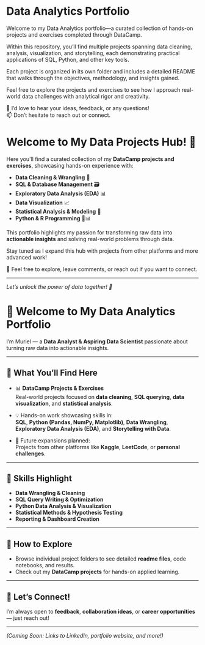 # Data Analytics Portfolio

Welcome to my Data Analytics portfolio—a curated collection of hands-on projects and exercises completed through DataCamp.

Within this repository, you’ll find multiple projects spanning data cleaning, analysis, visualization, and storytelling, each demonstrating practical applications of SQL, Python, and other key tools.

Each project is organized in its own folder and includes a detailed README that walks through the objectives, methodology, and insights gained.

Feel free to explore the projects and exercises to see how I approach real-world data challenges with analytical rigor and creativity.

💬 I’d love to hear your ideas, feedback, or any questions!  
📫 Don’t hesitate to reach out or connect.


# Welcome to My Data Projects Hub! 👋

Here you'll find a curated collection of my **DataCamp projects and exercises**, showcasing hands-on experience with:

- **Data Cleaning & Wrangling** 🧹  
- **SQL & Database Management** 🗃️  
- **Exploratory Data Analysis (EDA)** 📊  
- **Data Visualization** 📈  
- **Statistical Analysis & Modeling** 📐  
- **Python & R Programming** 🐍📊  

This portfolio highlights my passion for transforming raw data into **actionable insights** and solving real-world problems through data.

Stay tuned as I expand this hub with projects from other platforms and more advanced work!

💬 Feel free to explore, leave comments, or reach out if you want to connect.

---

*Let’s unlock the power of data together! 🚀*

# 👋 Welcome to My Data Analytics Portfolio

I’m Muriel — a **Data Analyst & Aspiring Data Scientist** passionate about turning raw data into actionable insights.

---

## 🚀 What You’ll Find Here

- 📊 **DataCamp Projects & Exercises**  
  Real-world projects focused on **data cleaning**, **SQL querying**, **data visualization**, and **statistical analysis**.

- 💡 Hands-on work showcasing skills in:  
  **SQL**, **Python (Pandas, NumPy, Matplotlib)**, **Data Wrangling**, **Exploratory Data Analysis (EDA)**, and **Storytelling with Data**.

- 🔗 Future expansions planned:  
  Projects from other platforms like **Kaggle**, **LeetCode**, or **personal challenges**.

---

## 🎯 Skills Highlight

- **Data Wrangling & Cleaning**  
- **SQL Query Writing & Optimization**  
- **Python Data Analysis & Visualization**  
- **Statistical Methods & Hypothesis Testing**  
- **Reporting & Dashboard Creation**

---

## 📂 How to Explore

- Browse individual project folders to see detailed **readme files**, code notebooks, and results.  
- Check out my **DataCamp projects** for hands-on applied learning.

---

## 💬 Let’s Connect!

I’m always open to **feedback**, **collaboration ideas**, or **career opportunities** — just reach out!

---

*(Coming Soon: Links to LinkedIn, portfolio website, and more!)*


